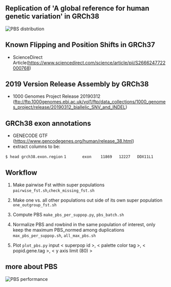 ## Replication of 'A global reference for human genetic variation' in GRCh38

![PBS distribution](https://media.springernature.com/full/springer-static/image/art%3A10.1038%2Fnature15393/MediaObjects/41586_2015_Article_BFnature15393_Fig3_HTML.jpg?as=webp)

## Known Flipping and Position Shifts in GRCh37

- ScienceDirect Article(https://www.sciencedirect.com/science/article/pii/S2666247722000768)

## 2019 Version Release Assembly by GRCh38

- 1000 Genomes Project Release 20190312 (ftp://ftp.1000genomes.ebi.ac.uk/vol1/ftp/data_collections/1000_genomes_project/release/20190312_biallelic_SNV_and_INDEL)

## GRCh38 exon annotations

- GENECODE GTF (https://www.gencodegenes.org/human/release_38.html)
- extract columns to be:

`$ head grch38.exon.region`
`1       exon    11869   12227   DDX11L1`

## Workflow
1. Make pairwise Fst within super populations `pairwise_fst.sh`,`check_missing_fst.sh`

2. Make one vs. all other populations out side of its own super population `one_outgroup_fst.sh`

3. Compute PBS `make_pbs_per_suppop.py`, `pbs_batch.sh`

4. Normalize PBS and rowbind in the same population of interest, only keep the maximum PBS_normed among duplications `max_pbs_per_suppop.sh`, `all_max_pbs.sh`

5. Plot `plot_pbs.py` input < superpop id >, < palette color tag >, < popid.gene.tag >, < y axis limit (80) >


## more about PBS

![PBS performance](https://www.biorxiv.org/content/biorxiv/early/2024/05/17/2024.05.14.594139/F1.large.jpg?width=800&height=600&carousel=1)
